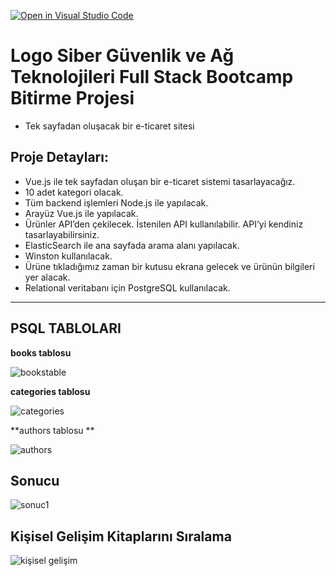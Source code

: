 [![Open in Visual Studio Code](https://classroom.github.com/assets/open-in-vscode-f059dc9a6f8d3a56e377f745f24479a46679e63a5d9fe6f495e02850cd0d8118.svg)](https://classroom.github.com/online_ide?assignment_repo_id=7472656&assignment_repo_type=AssignmentRepo)
# Logo Siber Güvenlik ve Ağ Teknolojileri Full Stack Bootcamp Bitirme Projesi

- Tek sayfadan oluşacak bir e-ticaret sitesi

## Proje Detayları:

- Vue.js ile tek sayfadan oluşan bir e-ticaret sistemi tasarlayacağız.
- 10 adet kategori olacak.
- Tüm backend işlemleri Node.js ile yapılacak.
- Arayüz Vue.js ile yapılacak.
- Ürünler API’den çekilecek. İstenilen API kullanılabilir. API’yi kendiniz tasarlayabilirsiniz.
- ElasticSearch ile ana sayfada arama alanı yapılacak.
- Winston kullanılacak.
- Ürüne tıkladığımız zaman bir kutusu ekrana gelecek ve ürünün bilgileri yer alacak.
- Relational veritabanı için PostgreSQL kullanılacak.
-------------------------------------------------------------------------------------------------------------------------------------------------------------------------
## PSQL TABLOLARI

**books tablosu**

![bookstable](https://user-images.githubusercontent.com/86554799/160769436-941f4183-e310-4acd-9100-8e9fb94119fd.jpg)

**categories tablosu**

![categories](https://user-images.githubusercontent.com/86554799/160769873-6595b3a1-f263-4ec8-b1d6-838ae299199d.jpg)

**authors tablosu **

![authors](https://user-images.githubusercontent.com/86554799/160769942-40a01d0d-a209-47a9-9b59-488dee529c50.jpg)

## Sonucu

![sonuc1](https://user-images.githubusercontent.com/86554799/160770157-04084108-f275-4b32-bc58-108babc16010.jpg)

## Kişisel Gelişim Kitaplarını Sıralama

![kişisel gelişim](https://user-images.githubusercontent.com/86554799/160770742-d113f48f-5dcc-4bcb-b922-f4fdce5811c7.jpg)
